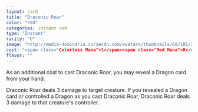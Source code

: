 ```yaml
---
layout: card
title: "Draconic Roar"
color: "red"
categories: instant red
type: "Instant"
rarity: "U"
image: "http://media-dominaria.cursecdn.com/avatars/thumbnails/68/181/200/283/635615776106173848.png"
cost: "<span class="Colorless Mana">1</span><span class="Red Mana">R</span>"
flavor: ""
---
```


As an additional cost to cast Draconic Roar, you may reveal a Dragon card from your hand.

Draconic Roar deals 3 damage to target creature.  If you revealed a Dragon card or controlled a Dragon as you cast Draconic Roar, Draconic Roar deals 3 damage to that creature's controller.
